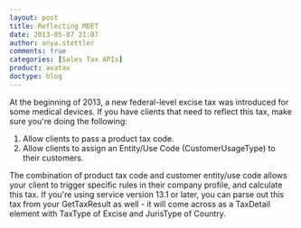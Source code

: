 ```yaml
---
layout: post
title: Reflecting MDET
date: 2013-05-07 21:07
author: anya.stettler
comments: true
categories: [Sales Tax APIs]
product: avatax
doctype: blog
---
```

At the beginning of 2013, a new federal-level excise tax was introduced for some medical devices. If you have clients that need to reflect this tax, make sure you're doing the following:

<ol>
<li>Allow clients to pass a product tax code.</li>
<li>Allow clients to assign an Entity/Use Code (CustomerUsageType) to their customers.</li>
</ol>

The combination of product tax code and customer entity/use code allows your client to trigger specific rules in their company profile, and calculate this tax. If you're using service version 13.1 or later, you can parse out this tax from your GetTaxResult as well - it will come across as a TaxDetail element with TaxType of Excise and JurisType of Country.
